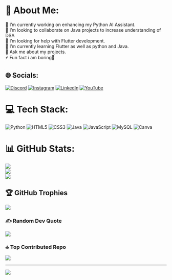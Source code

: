 # 💫 About Me:
🔭 I’m currently working on enhancing my Python AI Assistant.<br>👯 I’m looking to collaborate on Java projects to increase understanding of DSA<br>🤝 I’m looking for help with Flutter development.<br>🌱 I’m currently learning Flutter as well as python and Java.<br>💬 Ask me about my projects.<br>⚡ Fun fact i am boring🥱


## 🌐 Socials:
[![Discord](https://img.shields.io/badge/Discord-%237289DA.svg?logo=discord&logoColor=white)](https://discord.gg/keval75) [![Instagram](https://img.shields.io/badge/Instagram-%23E4405F.svg?logo=Instagram&logoColor=white)](https://www.instagram.com/k.e.v.a.l_?igsh=cHh1ZzhjdDg2Y2E4) [![LinkedIn](https://img.shields.io/badge/LinkedIn-%230077B5.svg?logo=linkedin&logoColor=white)](https://linkedin.com/in/keval-parmar234/) [![YouTube](https://img.shields.io/badge/YouTube-%23FF0000.svg?logo=YouTube&logoColor=white)](https://www.youtube.com/channel/UCJcc-UPvIeHT2Uk2TWFj0uQ) 

# 💻 Tech Stack:
![Python](https://img.shields.io/badge/python-3670A0?style=for-the-badge&logo=python&logoColor=ffdd54) ![HTML5](https://img.shields.io/badge/html5-%23E34F26.svg?style=for-the-badge&logo=html5&logoColor=white) ![CSS3](https://img.shields.io/badge/css3-%231572B6.svg?style=for-the-badge&logo=css3&logoColor=white) ![Java](https://img.shields.io/badge/java-%23ED8B00.svg?style=for-the-badge&logo=openjdk&logoColor=white) ![JavaScript](https://img.shields.io/badge/javascript-%23323330.svg?style=for-the-badge&logo=javascript&logoColor=%23F7DF1E) ![MySQL](https://img.shields.io/badge/mysql-%2300000f.svg?style=for-the-badge&logo=mysql&logoColor=white) ![Canva](https://img.shields.io/badge/Canva-%2300C4CC.svg?style=for-the-badge&logo=Canva&logoColor=white)
# 📊 GitHub Stats:
![](https://github-readme-stats.vercel.app/api?username=KevalParmar75&theme=dark&hide_border=false&include_all_commits=true&count_private=true)<br/>
![](https://github-readme-streak-stats.herokuapp.com/?user=KevalParmar75&theme=dark&hide_border=false)<br/>
![](https://github-readme-stats.vercel.app/api/top-langs/?username=KevalParmar75&theme=dark&hide_border=false&include_all_commits=true&count_private=true&layout=compact)

## 🏆 GitHub Trophies
![](https://github-profile-trophy.vercel.app/?username=KevalParmar75&theme=dracula&no-frame=false&no-bg=true&margin-w=4)

### ✍️ Random Dev Quote
![](https://quotes-github-readme.vercel.app/api?type=horizontal&theme=radical)

### 🔝 Top Contributed Repo
![](https://github-contributor-stats.vercel.app/api?username=KevalParmar75&limit=5&theme=dark&combine_all_yearly_contributions=true)

---
[![](https://visitcount.itsvg.in/api?id=KevalParmar75&icon=5&color=5)](https://visitcount.itsvg.in)

<!-- Proudly created with GPRM ( https://gprm.itsvg.in ) -->
